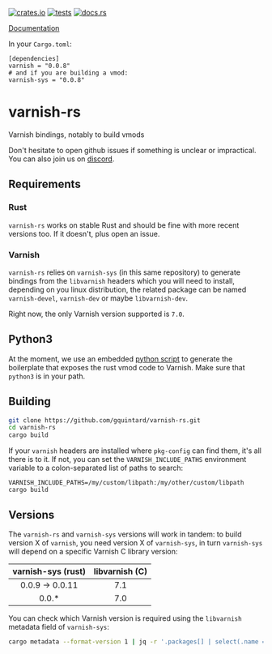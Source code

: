 [![crates.io](https://img.shields.io/crates/v/varnish.svg)](https://crates.io/crates/varnish)
[![tests](https://github.com/gquintard/varnish-rs/actions/workflows/tests.yaml/badge.svg)](https://github.com/gquintard/varnish-rs/actions)
[![docs.rs](https://img.shields.io/badge/docs.rs-v0.0.8-brightgreen)](https://docs.rs/varnish/latest/varnish/)

[Documentation](https://docs.rs/varnish/)

In your `Cargo.toml`:

```
[dependencies]
varnish = "0.0.8"
# and if you are building a vmod:
varnish-sys = "0.0.8"
```
# varnish-rs

Varnish bindings, notably to build vmods

Don't hesitate to open github issues if something is unclear or impractical. You can also join us on [discord](https://discord.com/invite/EuwdvbZR6d).

## Requirements

### Rust

`varnish-rs` works on stable Rust and should be fine with more recent versions too. If it doesn't, plus open an issue.

### Varnish

`varnish-rs` relies on `varnish-sys` (in this same repository) to generate bindings from the `libvarnish` headers which you will need to install, depending on you linux distribution, the related package can be named `varnish-devel`, `varnish-dev` or maybe `libvarnish-dev`.

Right now, the only Varnish version supported is `7.0`.

## Python3

At the moment, we use an embedded [python script](src/vmodtool-rs.py) to generate the boilerplate that exposes the rust vmod code to Varnish. Make sure that `python3` is in your path.

## Building

``` bash
git clone https://github.com/gquintard/varnish-rs.git
cd varnish-rs
cargo build
```

If your `varnish` headers are installed where `pkg-config` can find them, it's all there is to it. If not, you can set the `VARNISH_INCLUDE_PATHS` environment variable to a colon-separated list of paths to search:

```
VARNISH_INCLUDE_PATHS=/my/custom/libpath:/my/other/custom/libpath cargo build
```

## Versions

The `varnish-rs` and `varnish-sys` versions will work in tandem: to build version X of `varnish`, you need version X of `varnish-sys`, in turn `varnish-sys` will depend on a specific Varnish C library version:

| varnish-sys (rust) | libvarnish (C) |
| :----------------: | :------------: |
| 0.0.9 -> 0.0.11    | 7.1            |
| 0.0.*              | 7.0            |

You can check which Varnish version is required using the `libvarnish` metadata field of `varnish-sys`:

``` bash
cargo metadata --format-version 1 | jq -r '.packages[] | select(.name == "varnish-sys") | .metadata.libvarnishapi.version '
```
